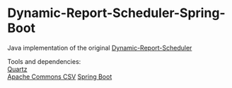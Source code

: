 # Dynamic-Report-Scheduler-Spring-Boot
Java implementation of the original [Dynamic-Report-Scheduler](https://github.com/ZareefJafar/Dynamic-Report-Scheduler/tree/main)

Tools and dependencies:\
[Quartz](https://www.quartz-scheduler.org/)\
[Apache Commons CSV](https://commons.apache.org/proper/commons-csv/)
[Spring Boot](https://spring.io/projects/spring-boot)
